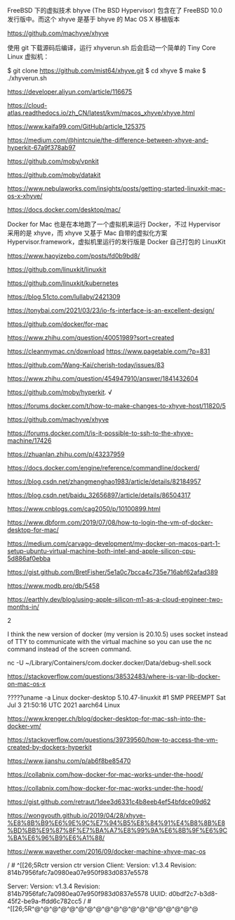 
FreeBSD 下的虚拟技术 bhyve (The BSD Hypervisor) 包含在了 FreeBSD 10.0 发行版中。而这个 xhyve 是基于 bhyve 的 Mac OS X 移植版本

https://github.com/machyve/xhyve

使用 git 下载源码后编译，运行 xhyverun.sh 后会启动一个简单的 Tiny Core Linux 虚拟机：

$ git clone https://github.com/mist64/xhyve.git
$ cd xhyve
$ make
$ ./xhyverun.sh

https://developer.aliyun.com/article/116675

https://cloud-atlas.readthedocs.io/zh_CN/latest/kvm/macos_xhyve/xhyve.html

https://www.kaifa99.com/GitHub/article_125375

https://medium.com/@hintcnuie/the-difference-between-xhyve-and-hyperkit-67a9f378ab97


https://github.com/moby/vpnkit

https://github.com/moby/datakit


https://www.nebulaworks.com/insights/posts/getting-started-linuxkit-mac-os-x-xhyve/

https://docs.docker.com/desktop/mac/

Docker for Mac 也是在本地跑了一个虚拟机来运行 Docker，不过 Hypervisor 采用的是 xhyve，而 xhyve 又基于 Mac 自带的虚拟化方案 Hypervisor.framework，虚拟机里运行的发行版是 Docker 自己打包的 LinuxKit

https://www.haoyizebo.com/posts/fd0b9bd8/

https://github.com/linuxkit/linuxkit

https://github.com/linuxkit/kubernetes

https://blog.51cto.com/lullaby/2421309

https://tonybai.com/2021/03/23/io-fs-interface-is-an-excellent-design/


https://github.com/docker/for-mac


https://www.zhihu.com/question/40051989?sort=created

https://cleanmymac.cn/download
https://www.pagetable.com/?p=831


https://github.com/Wang-Kai/cherish-today/issues/83

https://www.zhihu.com/question/454947910/answer/1841432604


https://github.com/moby/hyperkit. √


https://forums.docker.com/t/how-to-make-changes-to-xhyve-host/11820/5

https://github.com/machyve/xhyve


https://forums.docker.com/t/is-it-possible-to-ssh-to-the-xhyve-machine/17426


https://zhuanlan.zhihu.com/p/43237959

https://docs.docker.com/engine/reference/commandline/dockerd/

https://blog.csdn.net/zhangmenghao1983/article/details/82184957

https://blog.csdn.net/baidu_32656897/article/details/86504317


https://www.cnblogs.com/cag2050/p/10100899.html


https://www.dbform.com/2019/07/08/how-to-login-the-vm-of-docker-desktop-for-mac/

https://medium.com/carvago-development/my-docker-on-macos-part-1-setup-ubuntu-virtual-machine-both-intel-and-apple-silicon-cpu-5d886af0ebba

https://gist.github.com/BretFisher/5e1a0c7bcca4c735e716abf62afad389


https://www.modb.pro/db/5458

https://earthly.dev/blog/using-apple-silicon-m1-as-a-cloud-engineer-two-months-in/



2

I think the new version of docker (my version is 20.10.5) uses socket instead of TTY to communicate with the virtual machine so you can use the nc command instead of the screen command.

nc -U ~/Library/Containers/com.docker.docker/Data/debug-shell.sock


https://stackoverflow.com/questions/38532483/where-is-var-lib-docker-on-mac-os-x


?????uname -a
Linux docker-desktop 5.10.47-linuxkit #1 SMP PREEMPT Sat Jul 3 21:50:16 UTC 2021 aarch64 Linux

https://www.krenger.ch/blog/docker-desktop-for-mac-ssh-into-the-docker-vm/


https://stackoverflow.com/questions/39739560/how-to-access-the-vm-created-by-dockers-hyperkit



https://www.jianshu.com/p/ab6f8be85470



https://collabnix.com/how-docker-for-mac-works-under-the-hood/

https://collabnix.com/how-docker-for-mac-works-under-the-hood/

https://gist.github.com/retraut/1dee3d6331c4b8eeb4ef54bfdce09d62

https://wongyouth.github.io/2019/04/28/xhyve-%E8%8B%B9%E6%9E%9C%E7%94%B5%E8%84%91%E4%B8%8B%E8%BD%BB%E9%87%8F%E7%BA%A7%E8%99%9A%E6%8B%9F%E6%9C%BA%E6%96%B9%E6%A1%88/

https://www.wavether.com/2016/09/docker-machine-xhyve-mac-os


/ # ^[[26;5Rctr version
ctr version
Client:
  Version:  v1.3.4
  Revision: 814b7956fafc7a0980ea07e950f983d0837e5578

Server:
  Version:  v1.3.4
  Revision: 814b7956fafc7a0980ea07e950f983d0837e5578
  UUID: d0bdf2c7-b3d8-45f2-be9a-ffdd6c782cc5
/ # ^[[26;5R^@^@^@^@^@^@^@^@^@^@^@^@^@^@^@^@^@^@^@
